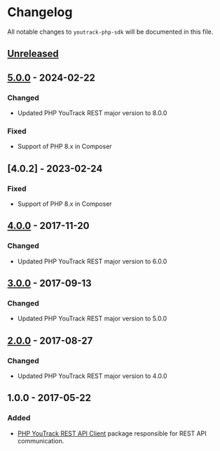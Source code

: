 # Changelog

All notable changes to `youtrack-php-sdk` will be documented in this file.

## [Unreleased]

## [5.0.0] - 2024-02-22

### Changed

- Updated PHP YouTrack REST major version to 8.0.0

### Fixed

- Support of PHP 8.x in Composer

## [4.0.2] - 2023-02-24

### Fixed

- Support of PHP 8.x in Composer

## [4.0.0] - 2017-11-20

### Changed

- Updated PHP YouTrack REST major version to 6.0.0

## [3.0.0] - 2017-09-13

### Changed

- Updated PHP YouTrack REST major version to 5.0.0

## [2.0.0] - 2017-08-27

### Changed

- Updated PHP YouTrack REST major version to 4.0.0

## 1.0.0 - 2017-05-22

### Added

- [PHP YouTrack REST API Client](https://github.com/cybercog/youtrack-rest-php) package responsible for REST API communication.

[Unreleased]: https://github.com/cybercog/youtrack-rest-php/compare/5.0.0...master
[5.0.0]: https://github.com/cybercog/youtrack-rest-php/compare/4.0.0...5.0.0
[4.0.0]: https://github.com/cybercog/youtrack-rest-php/compare/3.0.0...4.0.0
[3.0.0]: https://github.com/cybercog/youtrack-rest-php/compare/2.0.0...3.0.0
[2.0.0]: https://github.com/cybercog/youtrack-rest-php/compare/1.0.0...2.0.0
